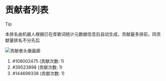 # 贡献者列表

> [!TIP]
> 本排名由机器人根据已在库歌词统计元数据信息后自动生成，贡献最多排前，同贡献量排名不分先后

![贡献者头像画廊](./CONTRIBUTORS.svg)

1. #108002475 (贡献次数: 1)
2. #39523898 (贡献次数: 1)
3. #144699338 (贡献次数: 1)
